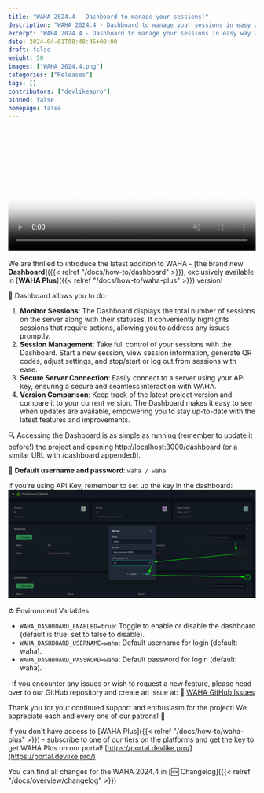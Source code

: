 ```yaml
---
title: "WAHA 2024.4 - Dashboard to manage your sessions!"
description: "WAHA 2024.4 - Dashboard to manage your sessions in easy way without additional tools!"
excerpt: "WAHA 2024.4 - Dashboard to manage your sessions in easy way without additional tools!"
date: 2024-04-01T08:48:45+00:00
draft: false
weight: 50
images: ["WAHA 2024.4.png"]
categories: ["Releases"]
tags: []
contributors: ["devlikeapro"]
pinned: false
homepage: false
---
```


<video autoplay loop muted playsinline controls='noremoteplayback' width="100%" poster='/images/waha-dashboard.png'>
  <source src="/videos/waha-dashboard-overview.webm" type="video/webm" />
  Download the <a href="/videos/waha-dashboard-overview.webm">Dashboard Overview video</a> .
</video>

We are thrilled to introduce the latest addition to WAHA - 
[the brand new **Dashboard**]({{< relref "/docs/how-to/dashboard" >}}),
exclusively available in 
[**WAHA Plus**]({{< relref "/docs/how-to/waha-plus" >}}) version!

🌟 Dashboard allows you to do:

1. **Monitor Sessions**: The Dashboard displays the total number of sessions on the server along with their statuses. It conveniently highlights sessions that require actions, allowing you to address any issues promptly.
2. **Session Management**: Take full control of your sessions with the Dashboard. Start a new session, view session information, generate QR codes, adjust settings, and stop/start or log out from sessions with ease.
3. **Secure Server Connection**: Easily connect to a server using your API key, ensuring a secure and seamless interaction with WAHA.
4. **Version Comparison**: Keep track of the latest project version and compare it to your current version. The Dashboard makes it easy to see when updates are available, empowering you to stay up-to-date with the latest features and improvements.

🔍 Accessing the Dashboard is as simple as running (remember to update it before!) the project and opening http://localhost:3000/dashboard (or a similar URL with /dashboard appended)I.

🔑 **Default username and password**: `waha / waha`

If you’re using API Key, remember to set up the key in the dashboard:
![API Key](dashboard-key.png)

⚙️ Environment Variables:

- `WAHA_DASHBOARD_ENABLED=true`: Toggle to enable or disable the dashboard (default is true; set to false to disable).
- `WAHA_DASHBOARD_USERNAME=waha`: Default username for login (default: waha).
- `WAHA_DASHBOARD_PASSWORD=waha`: Default password for login (default: waha). 

ℹ️ If you encounter any issues or wish to request a new feature, please head over to our GitHub repository and create an issue at: 
🔗 [WAHA GitHub Issues](https://github.com/devlikeapro/waha/issues)


Thank you for your continued support and enthusiasm for the project! We appreciate each and every one of our patrons! 🙏

If you don't have access to 
[WAHA Plus]({{< relref "/docs/how-to/waha-plus" >}}) - subscribe to one of our tiers on
the platforms  and get the key to get WAHA Plus on
our portal! [https://portal.devlike.pro/](https://portal.devlike.pro/)

You can find all changes for the WAHA 2024.4 in [🆕 Changelog]({{< relref "/docs/overview/changelog" >}})
